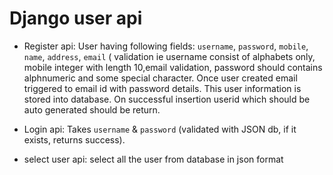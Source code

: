 # Django user api

- Register api: User having following fields: `username`, `password`, `mobile`, `name`, `address`, `email` ( validation ie username consist of alphabets only, mobile integer with length 10,email
validation, password should contains alphnumeric and some special character. Once user created email triggered to email id with password details. This user information is stored into database. On successful insertion userid which should be auto generated should be return.

- Login api: Takes `username` & `password` (validated with JSON db, if it exists, returns success).

- select user api: select all the user from database in json format
